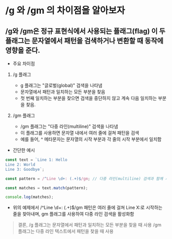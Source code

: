 # /g 와 /gm 의 차이점을 알아보자

## /g와 /gm은 정규 표현식에서 사용되는 플래그(flag) 이 두 플래그는 문자열에서 패턴을 검색하거나 변환할 때 동작에 영향을 준다.

- 주요 차이점

1.  /g 플래그

    - g 플래그는 "글로벌(global)" 검색을 나타냄
    - 문자열에서 패턴과 일치하는 모든 부분을 찾음
    - 첫 번째 일치하는 부분을 찾으면 검색을 중단하지 않고 계속 다음 일치하는 부분을 찾음.

2.  /gm 플래그

    - /gm 플래그는 "다중 라인(multiline)" 검색을 나타냄
    - 이 플래그를 사용하면 문자열 내에서 여러 줄에 걸쳐 패턴을 검색
    - 예를 들어, ^ 메타문자는 문자열의 시작 부분과 각 줄의 시작 부분에서 일치함

- 간단한 예시

```js
const text = `Line 1: Hello
Line 2: World
Line 3: Goodbye`;

const pattern = /^Line \d+: (.+)$/gm; // 다중 라인(multiline) 검색과 함께 시작 부분(^)과 패턴 일치(.+) 설정

const matches = text.match(pattern);

console.log(matches);
```

- 위의 예제에서 /^Line \d+: (.+)$/gm 패턴은 여러 줄에 걸쳐 Line X:로 시작하는 줄을 찾아내며, gm 플래그를 사용하여 다중 라인 검색을 활성화함

> 결론,
> /g 플래그는 문자열에서 패턴과 일치하는 모든 부분을 찾을 때 사용
> /gm 플래그는 다중 라인 텍스트에서 패턴을 찾을 때 사용
